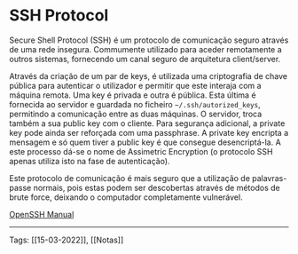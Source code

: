 # SSH Protocol
Secure Shell Protocol (SSH) é um protocolo de comunicação seguro através de uma rede insegura. Commumente utilizado para aceder remotamente a outros sistemas, fornecendo um canal seguro de arquitetura client/server.

Através da criação de um par de keys, é utilizada uma criptografia de chave pública para autenticar o utilizador e permitir que este interaja com a máquina remota. Uma key é privada e outra é pública. Esta última é fornecida ao servidor e guardada no ficheiro `~/.ssh/autorized_keys`, permitindo a comunicação entre as duas máquinas. O servidor, troca também a sua public key com o cliente. Para segurança adicional, a private key pode ainda ser reforçada com uma passphrase. A private key encripta a mensagem e só quem tiver a public key é que consegue desencriptá-la. A este processo dá-se o nome de Assimetric Encryption (o protocolo SSH apenas utiliza isto na fase de autenticação).

Este protocolo de comunicação é mais seguro que a utilização de palavras-passe normais, pois estas podem ser descobertas através de métodos de brute force, deixando o computador completamente vulnerável.

[OpenSSH Manual](https://man.openbsd.org/ssh)

---
Tags:
[[15-03-2022]], [[Notas]]